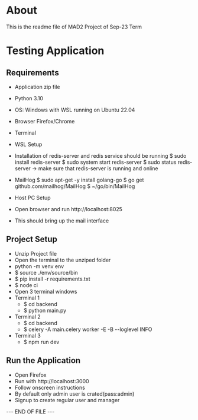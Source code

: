 # About

This is the readme file of MAD2 Project of Sep-23 Term

# Testing Application

## Requirements

- Application zip file
- Python 3.10
- OS: Windows with WSL running on Ubuntu 22.04
- Browser Firefox/Chrome
- Terminal

- WSL Setup
- Installation of redis-server and redis service should be running
  $ sudo install redis-server
  $ sudo system start redis-server
  $ sudo status redis-server   -> make sure that redis-server is running and online
- MailHog
  $ sudo apt-get -y install golang-go
  $ go get github.com/mailhog/MailHog
  $ ~/go/bin/MailHog

- Host PC Setup
- Open browser and run http://localhost:8025
- This should bring up the mail interface

## Project Setup

- Unzip Project file
- Open the terminal to the unziped folder
- python -m venv env
- $ source ./env/source/bin
- $ pip install -r requirements.txt
- $ node ci
- Open 3 terminal windows
- Terminal 1
  - $ cd backend
  - $ python main.py
- Terminal 2
  - $ cd backend
  - $ celery -A main.celery worker -E -B --loglevel INFO
- Terminal 3
  - $ npm run dev

## Run the Application
- Open Firefox
- Run with http://localhost:3000
- Follow onscreen instructions
- By default only admin user is crated(pass:admin)
- Signup to create regular user and manager


--- END OF FILE ---
